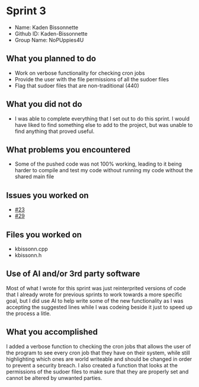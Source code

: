 # Sprint 3
- Name:        Kaden Bissonnette
- Github ID:   Kaden-Bissonnette
- Group Name:  NoPUppies4U
## What you planned to do
- Work on verbose functionality for checking cron jobs
- Provide the user with the file permissions of all the sudoer files 
- Flag that sudoer files that are non-traditional (440)
## What you did not do
- I was able to complete everything that I set out to do this sprint. I would have liked to find something else to add to the project, but was unable to find anything that proved useful.
## What problems you encountered
- Some of the pushed code was not 100% working, leading to it being harder to compile and test my code without running my code without the shared main file
## Issues you worked on
- [#23](https://github.com/Andrew-Sagraves/NoPUppies4U/issues/23)
- [#29](https://github.com/Andrew-Sagraves/NoPUppies4U/issues/29)
## Files you worked on
- kbissonn.cpp
- kbissonn.h
## Use of AI and/or 3rd party software
Most of what I wrote for this sprint was just reinterprited versions of code that I already wrote for previous sprints to work towards a more specific goal, but I did use AI to help write some of the new functionality as I was accepting the suggested lines while I was codeing beside it just to speed up the process a litle.
## What you accomplished
I added a verbose function to checking the cron jobs that allows the user of the program to see every cron job that they have on their system, while still highlighting which ones are world writeable and should be changed in order to prevent a security breach. I also created a function that looks at the permissions of the sudoer files to make sure that they are properly set and cannot be altered by unwanted parties.
